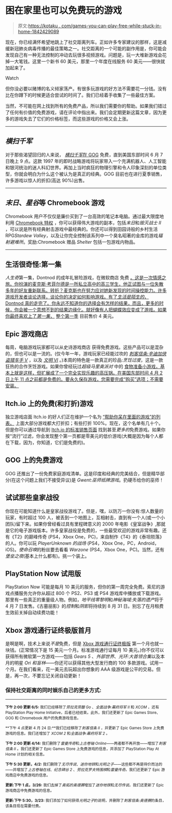 # 困在家里也可以免费玩的游戏

> 原文:[https://kotaku . com/games-you-can-play-free-while-stuck-in-home-1842429089](https://kotaku.com/games-you-can-play-for-free-while-stuck-at-home-1842429089)

现在，你已经满怀希望地跳上了社交距离列车。正如许多专家建议的那样，这是减缓新冠肺炎病毒传播的最佳策略之一。社交距离的一个可能的副作用是，你可能会发现自己有一种无法控制的冲动去玩很多视频游戏。问题是，玩一大堆新游戏会花掉一大笔钱。这里一个新书 60 美元，那里一个年度在线服务 60 美元——很快就加起来了。

Watch

但你没必要以赌博的名义倾家荡产。有很多玩游戏的好方法不需要花一分钱。没有比在你蹲下的时候更适合尝试的时间了。我们已经着手收集了一些最佳方案。

当然，不可能在网上找到所有的免费产品，所以我们需要你的帮助。如果我们错过了任何有价值的免费游戏，请在评论中指出来。我们会定期更新这篇文章，因为更多的游戏失去了它们的价格标签，而这些游戏的价格又会上涨。

* * *

## *横扫千军*

对于那些渴望回归的人来说， [*横扫千军*在 GOG](https://www.gog.com/game/total_anihilation_commander_pack) 免费，直到美国东部时间 6 月 7 日晚上 9 点。这款 1997 年的即时战略游戏将玩家带入一个充满机器人、人工智能和银河统治的迷人科幻世界。再加上当时疯狂的物理引擎和令人印象深刻的单位类型，你就会明白为什么这个被认为是真正的经典。GOG 目前也在进行夏季销售，许多游戏以惊人的折扣(高达 90%)出售。

* * *

## *末日*、*星谷*等 Chromebook 游戏

Chromebook 用户不仅仅是廉价买到了一台高效的笔记本电脑。通过最大限度地利用 [Chromebook 特权](https://www.google.com/chromebook/perks/) ，你可以获得伟大游戏的副本，包括*末日*和*毁灭战士 II* ，可以说是所有经典射击游戏中最经典的。你还可以得到田园诗般的乡村生活 RPG*Stardew Valley*，以及让你完全控制该系列中一个臭名昭著的金库的游戏*辐射避难所*。奖励:Chromebook 赠品 *Shelter* 包括一包游戏内物品。

* * *

## 生活很奇怪:第一集

*人生奇*第一集，Dontnod 的成年礼冒险游戏，在微软商店 免费 [。这是一次情感之旅。你扮演的麦克斯·考菲尔德是一所私立高中的高三学生，他正试图与一位失散多年的好友重新联系。转折？麦克斯也在努力应对她新发现的时间操控能力。许多游戏开发者谈论选择，谈论你的决定如何影响游戏。有了*生活是陌生的*，Dontnod 真的走完了。你永远不知道你的选择会有怎样的结果，而且，更多的时候，你会被一个意想不到的结果边缘化。就好像有人把蝴蝶效应变成了游戏。如果你最终喜欢上了*第一集*，](https://www.microsoft.com/en-us/p/life-is-strange/bp5hkf86c1nj?activetab=pivot:overviewtab) [整个第一季](https://www.microsoft.com/en-us/p/life-is-strange-complete-season-episodes-1-5/c205fbspz3w8) 目前售价 4 美元。

## Epic 游戏商店

每周，电脑游戏玩家都可以从史诗游戏商店 获得免费游戏。这些产品可以是混杂的，但也可以是一流的。(仅今年一年，游戏玩家已经能过坎的 [*刺客信条:辛迪加*](https://kotaku.com/psa-assassin-s-creed-syndicate-is-free-on-the-epic-ga-1841813441)[*侠盗猎车手 V*](https://kotaku.com/grand-theft-auto-v-is-going-to-be-free-on-pc-1843457483) ，以及 [*文明 VI*](https://kotaku.com/psa-civilization-vi-is-free-on-the-epic-games-store-ri-1843588896) 。)本周的特色是一款真正的珍品:*烹饪过度*，这是一款狂热的合作烹饪游戏。如果你曾经玩过*超级马里奥派对* 中的 [食物准备小游戏，基本上就是这样，但扩展成了一个完全实现乐趣的高压锅。在美国东部时间 4 月 2 日上午 11 点之前都是免费的。要永久保存游戏，您需要完成“购买”选项；不需要安装。](https://kotaku.com/how-to-have-the-best-time-playing-super-mario-party-1843574564) 

## Itch.io 上的免费(和打折)游戏

独立游戏店面 Itch.io 的好人们正在维护一个名为 [“帮助你呆在里面的游戏”的列表。](https://itch.io/c/757294/games-to-help-you-stay-inside) 上面大部分游戏都大打折扣；有些打折 100%。现在，这个名单有几十个。但是你可以通过导航到 [Itch.io 的标准销售页面](https://itch.io/games/on-sale) 找到甚至*更多的*免费游戏。如果你按“流行”过滤，你会发现整个第一页都是零美元的低价游戏(大概是因为每个人都在下载，因为，你知道，它们是免费的)。

## GOG 上的免费游戏

GOG 还推出了一份免费家庭游戏清单。这是印度和经典的完美结合，但是精华部分(在这个问题上我们不接受异议)是 *Gwent:巫师纸牌游戏*。扔硬币给你的巫师！

## 试试那些皇家战役

你现在可能知道什么是皇家战役游戏了。但是，嘿，以防万一你没有:惊人数量的玩家，有时超过 100 人，被丢到一个地图上，互相射击，直到有一个人(或一个小团队)留下来。如果你曾经看过具有里程碑意义的 2000 年电影《皇室战争》,那就是它的电子游戏版本。许多皇家战役是免费的，一些最受欢迎的游戏非常有趣。还有《T2》的巅峰传奇 (PS4，Xbox One，PC)，来自制作《T4》的《泰坦陨落》的人。你可以玩 *PlayerUnknown 的战场* (PS4，Xbox One，PC，Android，iOS)。*使命召唤*的粉丝要去看看 *Warzone* (PS4，Xbox One，PC)。当然，还有*堡垒之夜*(基本上什么都有)。挑一个装上。

## PlayStation Now 试用版

PlayStation Now 可能是每月 10 美元的服务，但你的第一周完全免费。索尼的游戏点播服务允许你从超过 800 个 PS2、PS3 或 PS4 游戏库中播放或下载游戏。那里有一些真正的重量级人物。例如，*地平线零黎明*和*神秘海域:失落的遗产*将于 4 月 7 日发售。《古墓丽影》的*控制*和*阴影*将持续到 8 月 31 日。别忘了在月租费生效前关掉自动续费功能！

## Xbox 游戏通行证终极版首月

是啊是啊，技术上来说*不是*免费，但是 [Xbox 游戏通行证终极版](https://www.xbox.com/en-US/xbox-game-pass?xr=shellnav) 第一个月也就一块钱。(正常情况下是 15 美元一个月。标准游戏通行证每月 10 美元。)你不仅可以获得所有微软第一方游戏——包括 *Gears 5* 、*外部世界*、*光环:大首领合集*以及本月的明星 *Ori 和盲林*——你还可以获得其他大型发行商的 100 多款游戏。试用一个月。在我们看来，花一美元去玩超出你想象的 AAA 级游戏是公平的交易。但是，再一次，不要忘记关闭自动更新！

### 保持社交距离的同时娱乐自己的更多方式:

* * *

<small>**下午 2:00 更新 6/5:** 我们已经移除了*劳拉克劳馥 Go* 、*全面战争:幕府将军 II* 和 *XCOM* ，还有 PlayStation Play Home Initiative，后者已经结束。此外，我们还更新了 Epic Games Store、GOG 和 Chromebook 用户的免费游戏信息。</small>

<small>**下午 4 点更新 4 月 24 日:**我们已经移除了*刺客信条 II* ，并更新了 Epic Games Store 上免费游戏的信息。我们还增加了 *XCOM 2* 和*全面战争:幕府将军 2* 。</small>

<small>**下午 2:00 更新 4/14:** 我们删除了*雷曼传奇*和*上古卷轴 Online*——两者都不再开放——增加了*刺客信条 II* 。我们还更新了 Epic Games Store 上免费游戏的信息，并添加了 PlayStation Play At Home 计划的相关信息。</small>

<small>**下午 5:30 更新，4/2:** 我们删除了*无尽传说*、*迷你地铁*和*光明之子*——这些都不再是待价而沽的——并增加了*上古卷轴在线*、*纪念碑谷 2* 、*劳拉克罗夫特围棋*和*雷曼传奇*。我们还更新了 Epic 游戏商店中免费游戏的信息。</small>

<small>**更新:下午 1 点，3/26:** 我们去掉了*奥拓的奥德赛*增加了*迷你地铁*和*无尽传说*。我们还更新了 Epic 游戏商店中免费游戏的信息。</small>

<small>**更新:下午 5:30，3/23:** 我们添加了如何获得*光明之子*的说明，并删除了*刺客信条:奥德赛*的条目，该条目现在需要付费。</small>